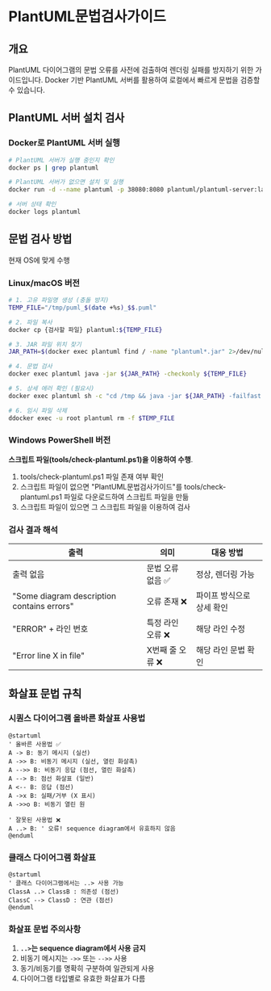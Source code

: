 # PlantUML문법검사가이드

## 개요

PlantUML 다이어그램의 문법 오류를 사전에 검출하여 렌더링 실패를 방지하기 위한 가이드입니다. Docker 기반 PlantUML 서버를 활용하여 로컬에서 빠르게 문법을 검증할 수 있습니다.

## PlantUML 서버 설치 검사

### Docker로 PlantUML 서버 실행

```bash
# PlantUML 서버가 실행 중인지 확인
docker ps | grep plantuml

# PlantUML 서버가 없으면 설치 및 실행
docker run -d --name plantuml -p 38080:8080 plantuml/plantuml-server:latest

# 서버 상태 확인
docker logs plantuml
```

## 문법 검사 방법
현재 OS에 맞게 수행 

### Linux/macOS 버전

```bash
# 1. 고유 파일명 생성 (충돌 방지)
TEMP_FILE="/tmp/puml_$(date +%s)_$$.puml"

# 2. 파일 복사
docker cp {검사할 파일} plantuml:${TEMP_FILE}

# 3. JAR 파일 위치 찾기
JAR_PATH=$(docker exec plantuml find / -name "plantuml*.jar" 2>/dev/null | head -1)

# 4. 문법 검사
docker exec plantuml java -jar ${JAR_PATH} -checkonly ${TEMP_FILE}

# 5. 상세 에러 확인 (필요시)
docker exec plantuml sh -c "cd /tmp && java -jar ${JAR_PATH} -failfast -v ${TEMP_FILE} 2>&1 | grep -E 'Error line'"

# 6. 임시 파일 삭제
ddocker exec -u root plantuml rm -f $TEMP_FILE
```

### Windows PowerShell 버전
**스크립트 파일(tools/check-plantuml.ps1)을 이용하여 수행**.

1. tools/check-plantuml.ps1 파일 존재 여부 확인 
2. 스크립트 파일이 없으면 "PlantUML문법검사가이드"를 tools/check-plantuml.ps1 파일로 다운로드하여 스크립트 파일을 만듦
3. 스크립트 파일이 있으면 그 스크립트 파일을 이용하여 검사
 
### 검사 결과 해석

| 출력 | 의미 | 대응 방법 |
|------|------|-----------|
| 출력 없음 | 문법 오류 없음 ✅ | 정상, 렌더링 가능 |
| "Some diagram description contains errors" | 오류 존재 ❌ | 파이프 방식으로 상세 확인 |
| "ERROR" + 라인 번호 | 특정 라인 오류 ❌ | 해당 라인 수정 |
| "Error line X in file" | X번째 줄 오류 ❌ | 해당 라인 문법 확인 |

## 화살표 문법 규칙

### 시퀀스 다이어그램 올바른 화살표 사용법

```plantuml
@startuml
' 올바른 사용법 ✅
A -> B: 동기 메시지 (실선)
A ->> B: 비동기 메시지 (실선, 열린 화살촉)
A -->> B: 비동기 응답 (점선, 열린 화살촉)  
A --> B: 점선 화살표 (일반)
A <-- B: 응답 (점선)
A ->x B: 실패/거부 (X 표시)
A ->>o B: 비동기 열린 원

' 잘못된 사용법 ❌
A ..> B: ' 오류! sequence diagram에서 유효하지 않음
@enduml
```

### 클래스 다이어그램 화살표

```plantuml
@startuml
' 클래스 다이어그램에서는 ..> 사용 가능
ClassA ..> ClassB : 의존성 (점선)
ClassC --> ClassD : 연관 (점선)
@enduml
```

### 화살표 문법 주의사항

1. **`..>`는 sequence diagram에서 사용 금지**
2. 비동기 메시지는 `->>` 또는 `-->>` 사용
3. 동기/비동기를 명확히 구분하여 일관되게 사용
4. 다이어그램 타입별로 유효한 화살표가 다름
